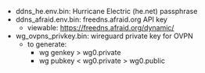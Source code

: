 - ddns_he.env.bin: Hurricane Electric (he.net) passphrase
- ddns_afraid.env.bin: freedns.afraid.org API key
    - viewable: <https://freedns.afraid.org/dynamic/>
- wg_ovpns_privkey.bin: wireguard private key for OVPN
    - to generate:
        - wg genkey > wg0.private
        - wg pubkey < wg0.private > wg0.public
